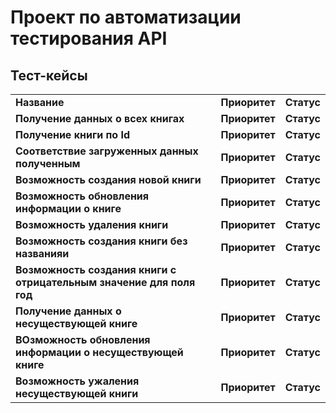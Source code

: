 # Проект по автоматизации тестирования API
## Тест-кейсы
<table width="100%" border='0'>
   <tr> 
    <td valign="middle"><strong>Название</strong></td><td valign="middle"><strong>Приоритет</strong></td><td valign="middle"><strong>Статус</strong></td></tr>
   <td valign="middle"><strong>Получение данных о всех книгах</strong></td><td valign="middle"><strong>Приоритет</strong></td><td valign="middle"><strong>Статус</strong></td></tr>
   <td valign="middle"><strong>Получение книги по Id</strong></td><td valign="middle"><strong>Приоритет</strong></td><td valign="middle"><strong>Статус</strong></td></tr>
<td valign="middle"><strong>Соответствие загруженных данных полученным</strong></td><td valign="middle"><strong>Приоритет</strong></td><td valign="middle"><strong>Статус</strong></td></tr>
<td valign="middle"><strong>Возможность создания новой книги</strong></td><td valign="middle"><strong>Приоритет</strong></td><td valign="middle"><strong>Статус</strong></td></tr>
<td valign="middle"><strong>Возможность обновления информации о книге</strong></td><td valign="middle"><strong>Приоритет</strong></td><td valign="middle"><strong>Статус</strong></td></tr>
<td valign="middle"><strong>Возможность удаления книги</strong></td><td valign="middle"><strong>Приоритет</strong></td><td valign="middle"><strong>Статус</strong></td></tr>
<td valign="middle"><strong>Возможность создания книги без названияи</strong></td><td valign="middle"><strong>Приоритет</strong></td><td valign="middle"><strong>Статус</strong></td></tr>
<td valign="middle"><strong>Возможность создания книги с отрицательным значение для поля год</strong></td><td valign="middle"><strong>Приоритет</strong></td><td valign="middle"><strong>Статус</strong></td></tr>
<td valign="middle"><strong>Получение данных о несуществующей книге</strong></td><td valign="middle"><strong>Приоритет</strong></td><td valign="middle"><strong>Статус</strong></td></tr>
<td valign="middle"><strong>ВОзможность обновления информации о несуществующей книге</strong></td><td valign="middle"><strong>Приоритет</strong></td><td valign="middle"><strong>Статус</strong></td></tr>
<td valign="middle"><strong>Возможность ужаления несуществующей книги</strong></td><td valign="middle"><strong>Приоритет</strong></td><td valign="middle"><strong>Статус</strong></td></tr>
   </tr>
  </table>
  </br>
